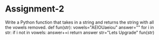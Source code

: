 # Assignment-2
Write a Python function that takes in a string and returns the string with all the vowels removed.
def fun(str):
    vowels="AEIOUaeiou"
    answer=""
    for i in str:
        if i not in vowels:
            answer+=i
    return answer
str="Lets Upgrade"
fun(str)
